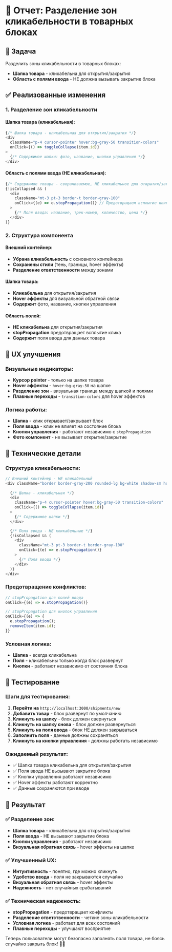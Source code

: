 # 🎯 Отчет: Разделение зон кликабельности в товарных блоках

## 🎯 Задача
Разделить зоны кликабельности в товарных блоках:
- **Шапка товара** - кликабельна для открытия/закрытия
- **Область с полями ввода** - НЕ должна вызывать закрытие блока

## ✅ Реализованные изменения

### **1. Разделение зон кликабельности**

#### **Шапка товара (кликабельная):**
```typescript
{/* Шапка товара - кликабельная для открытия/закрытия */}
<div 
  className="p-4 cursor-pointer hover:bg-gray-50 transition-colors"
  onClick={() => toggleCollapse(item.id)}
>
  {/* Содержимое шапки: фото, название, кнопки управления */}
</div>
```

#### **Область с полями ввода (НЕ кликабельная):**
```typescript
{/* Содержимое товара - сворачиваемое, НЕ кликабельное для открытия/закрытия */}
{!isCollapsed && (
  <div 
    className="mt-3 pt-3 border-t border-gray-100"
    onClick={(e) => e.stopPropagation()} // Предотвращаем всплытие клика
  >
    {/* Поля ввода: название, трек-номер, количество, цена */}
  </div>
)}
```

### **2. Структура компонента**

#### **Внешний контейнер:**
- **Убрана кликабельность** с основного контейнера
- **Сохранены стили** (тень, границы, hover эффекты)
- **Разделение ответственности** между зонами

#### **Шапка товара:**
- **Кликабельна** для открытия/закрытия
- **Hover эффекты** для визуальной обратной связи
- **Содержит** фото, название, кнопки управления

#### **Область полей:**
- **НЕ кликабельна** для открытия/закрытия
- **stopPropagation** предотвращает всплытие клика
- **Содержит** поля ввода для данных товара

## 🎨 UX улучшения

### **Визуальные индикаторы:**
- **Курсор pointer** - только на шапке товара
- **Hover эффекты** - `hover:bg-gray-50` на шапке
- **Разделение зон** - визуальная граница между шапкой и полями
- **Плавные переходы** - `transition-colors` для hover эффектов

### **Логика работы:**
- **Шапка** - клик открывает/закрывает блок
- **Поля ввода** - клик не влияет на состояние блока
- **Кнопки управления** - работают независимо с `stopPropagation`
- **Фото компонент** - не вызывает открытие/закрытие

## 🔧 Технические детали

### **Структура кликабельности:**
```typescript
// Внешний контейнер - НЕ кликабельный
<div className="border border-gray-200 rounded-lg bg-white shadow-sm hover:shadow-md transition-shadow">
  
  {/* Шапка - кликабельная */}
  <div 
    className="p-4 cursor-pointer hover:bg-gray-50 transition-colors"
    onClick={() => toggleCollapse(item.id)}
  >
    {/* Содержимое шапки */}
  </div>

  {/* Поля ввода - НЕ кликабельные */}
  {!isCollapsed && (
    <div 
      className="mt-3 pt-3 border-t border-gray-100"
      onClick={(e) => e.stopPropagation()}
    >
      {/* Поля ввода */}
    </div>
  )}
</div>
```

### **Предотвращение конфликтов:**
```typescript
// stopPropagation для полей ввода
onClick={(e) => e.stopPropagation()}

// stopPropagation для кнопок управления
onClick={(e) => {
  e.stopPropagation();
  removeItem(item.id);
}}
```

### **Условная логика:**
- **Шапка** - всегда кликабельна
- **Поля** - кликабельны только когда блок развернут
- **Кнопки** - работают независимо от состояния блока

## 🧪 Тестирование

### **Шаги для тестирования:**
1. **Перейти на** `http://localhost:3000/shipments/new`
2. **Добавить товар** - блок развернут по умолчанию
3. **Кликнуть на шапку** - блок должен свернуться
4. **Кликнуть на шапку снова** - блок должен развернуться
5. **Кликнуть на поля ввода** - блок НЕ должен закрываться
6. **Заполнить поля** - данные должны сохраняться
7. **Кликнуть на кнопки управления** - должны работать независимо

### **Ожидаемый результат:**
- ✅ Шапка товара кликабельна для открытия/закрытия
- ✅ Поля ввода НЕ вызывают закрытие блока
- ✅ Кнопки управления работают независимо
- ✅ Hover эффекты работают корректно
- ✅ Данные сохраняются при вводе

## 🎉 Результат

### ✅ **Разделение зон:**
- **Шапка товара** - кликабельна для открытия/закрытия
- **Поля ввода** - НЕ вызывают закрытие блока
- **Кнопки управления** - работают независимо
- **Визуальная обратная связь** - hover эффекты на шапке

### ✅ **Улучшенный UX:**
- **Интуитивность** - понятно, где можно кликнуть
- **Удобство ввода** - поля не закрываются случайно
- **Визуальная обратная связь** - hover эффекты
- **Надежность** - нет случайных срабатываний

### ✅ **Техническая надежность:**
- **stopPropagation** - предотвращает конфликты
- **Разделение ответственности** - четкие зоны кликабельности
- **Условная логика** - работает для всех состояний
- **Плавные переходы** - улучшают восприятие

Теперь пользователи могут безопасно заполнять поля товара, не боясь случайно закрыть блок! 🎯✨
